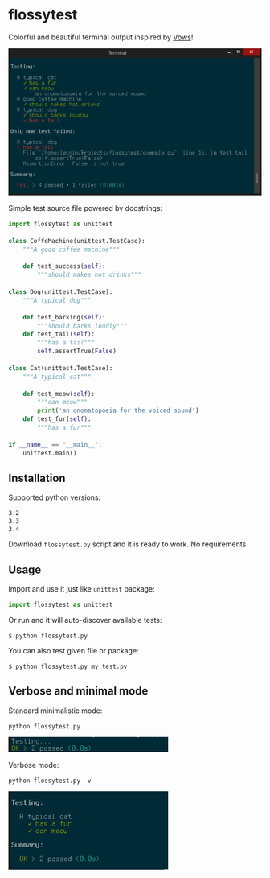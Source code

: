 # flossytest

Colorful and beautiful terminal output inspired by [Vows](http://vowsjs.org/)!

![Example terminal output](images/example.png)

Simple test source file powered by docstrings:

```python
import flossytest as unittest

class CoffeMachine(unittest.TestCase):
    """A good coffee machine"""

    def test_success(self):
        """should makes hot drinks"""

class Dog(unittest.TestCase):
    """A typical dog"""

    def test_barking(self):
        """should barks loudly"""
    def test_tail(self):
        """has a tail"""
        self.assertTrue(False)

class Cat(unittest.TestCase):
    """A typical cat"""

    def test_meow(self):
        """can meow"""
        print('an onomatopoeia for the voiced sound')
    def test_fur(self):
        """has a fur"""

if __name__ == "__main__":
    unittest.main()
```

## Installation

Supported python versions:

    3.2
    3.3
    3.4

Download `flossytest.py` script and it is ready to work. No requirements.

## Usage

Import and use it just like `unittest` package:

```python
import flossytest as unittest
```

Or run and it will auto-discover available tests:

```shell
$ python flossytest.py
```

You can also test given file or package:

```shell
$ python flossytest.py my_test.py
```

## Verbose and minimal mode

Standard minimalistic mode:

```shell
python flossytest.py
```

![Minimalistic mode](images/minimal_success.png)

Verbose mode:

```shell
python flossytest.py -v
```

![Verbose mode](images/verbose_success.png)
